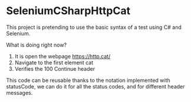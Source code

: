 # SeleniumCSharpHttpCat
This project is pretending to use the basic syntax of a test using C# and Selenium.

What is doing right now?
1. It is open the webpage https://http.cat/
2. Navigate to the first element cat
3. Verifies the 100 Continue header

This code can be reusable thanks to the notation implemented with statusCode, we can do it for all the status codes, and for different header messages.